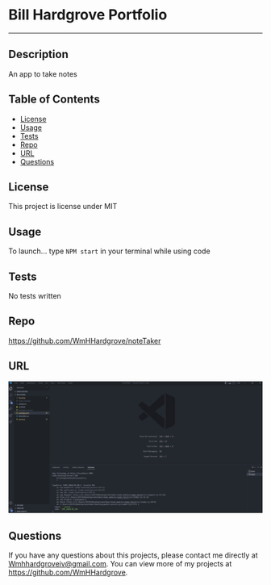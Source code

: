 # Bill Hardgrove Portfolio
---
  
  ## Description 
An app to take notes 
  
  
  ## Table of Contents
  * [License](#license)
  * [Usage](#usage)
  * [Tests](#tests)
  * [Repo](#repo)
  * [URL](#url)
  * [Questions](#questions)
  
 
  ## License 
  This project is license under MIT

 
  ## Usage
  To launch... type ```NPM start``` in your terminal while using code

  ## Tests
  No tests written
  

  ## Repo
  https://github.com/WmHHardgrove/noteTaker

  ##  URL
  <img src="./error.png" alt="Error screenshot">


  ## Questions
  If you have any questions about this projects, please contact me directly at Wmhhardgroveiv@gmail.com. You can view more of my projects at https://github.com/WmHHardgrove.
